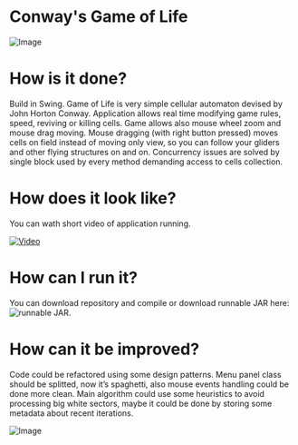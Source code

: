 # Conway's Game of Life

![Image](https://zagorskidev.files.wordpress.com/2017/10/zrzut-ekranu-z-2017-10-05-14-05-38.png?w=723)

# How is it done?

Build in Swing. Game of Life is very simple cellular automaton devised by John Horton Conway. Application allows real time modifying game rules, speed, reviving or killing cells. Game allows also mouse wheel zoom and mouse drag moving. Mouse dragging (with right button pressed) moves cells on field instead of moving only view, so you can follow your gliders and other flying structures on and on. Concurrency issues are solved by single block used by every method demanding access to cells collection.

# How does it look like?

You can wath short video of application running.

[![Video](https://img.youtube.com/vi/rALVuPR25yk/0.jpg)](https://youtu.be/rALVuPR25yk)

# How can I run it?

You can download repository and compile or download runnable JAR here: ![runnable JAR](https://drive.google.com/open?id=0B_bwkWjLwn2MOFZpZURiT2YxdlU).

# How can it be improved?

Code could be refactored using some design patterns. Menu panel class should be splitted, now it’s spaghetti, also mouse events handling could be done more clean. Main algorithm could use some heuristics to avoid processing big white sectors, maybe it could be done by storing some metadata about recent iterations.

![Image](https://zagorskidev.files.wordpress.com/2017/10/zrzut-ekranu-z-2017-10-05-14-05-03.png?w=723)
